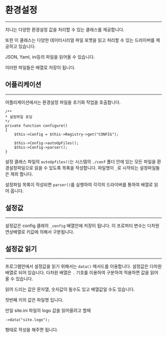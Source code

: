 # 환경설정
---
지니는 다양한 환경설정 값을 처리할 수 있는 클래스를 제공합니다.

또한 이 클래스는 다양한 데이터시리얼 파일 포맷을 읽고 처리할 수 있는 드라이버를 제공하고 있습니다.

JSON, Yaml, ini등의 파일을 읽어올 수 있습니다.

이러한 파일들은 배열로 저장이 됩니다.


## 어플리케이션
---
어플리케이션에서는 환경설정 파일을 초기화 작업을 호출합니다.

```
/**
* 설정파일 로딩
*/
private function configure()
{   
    $this->Config = $this->Registry->get("CONFIG");

    $this->Config->autoUpFiles();
    $this->Config->parser();
}
```

설정 클래스 파일의 `autoUpfiles()`는 시스템의 `./conf` 폴더 안에 있는 모든 파일을 환경설정파일으로 읽을 수 있도록 목록을 작성합니다.
파일명이 `_`로 시작되는 설정파일들은 제외 합니다.

설정파일 목록이 작성되면 `parser()`를 실행하여 각각의 드라이버를 통하여 배열로 읽어 옵니다.

## 설정값
---
설정값은 config 클래의 `_config` 배열안에 저장이 됩니다. 이 프로퍼티 변수는 다차원 연상배열로 키값에 의해서 구분됩니다.


## 설정값 읽기
---
프로그램안에서 설정값을 읽기 위해서는 `data()` 메서드를 이용합니다.
설정값은 다차원 배열로 되어 있습니다. 다차원 배열은 `.` 기호를 이용하여 구분하여 적용하면 값을 읽어 올 수 있습니다.

읽어 드리는 값은 문자열, 숫자값이 될수도 있고 배열값일 수도 있습니다.

첫번째 키의 값은 파일명 입니다.

만일 site.ini 파일의 logo 값을 읽어올려고 할때
```
->data("site.logo");
```
형태로 작성을 해주면 됩니다.
